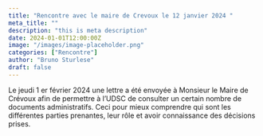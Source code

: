 ```yaml
---
title: "Rencontre avec le maire de Crevoux le 12 janvier 2024 "
meta_title: ""
description: "this is meta description"
date: 2024-01-01T12:00:00Z
image: "/images/image-placeholder.png"
categories: ["Rencontre"]
author: "Bruno Sturlese"
draft: false
---
```


Le jeudi 1 er février 2024 une lettre a été envoyée à Monsieur le Maire de Crévoux afin de permettre à l’UDSC de consulter un certain nombre de documents administratifs. Ceci pour mieux comprendre qui sont les différentes parties prenantes, leur rôle et avoir connaissance des décisions prises.
